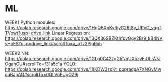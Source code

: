 # ML

WEEK1
Python modules: https://colab.research.google.com/drive/1HqQ6XpKvRjyG26tSy_UPoG_vqgTTVowt?usp=drive_link
Linear Regression: https://colab.research.google.com/drive/13QX36SBZKthfpvGgy2Br9_kB4NVsHoES?usp=drive_link#scrollTo=a_bTz2PlgRah

WEEK2
NN: https://colab.research.google.com/drive/1GLg0C42zgG5NqUXbzyFiOLrA7JOgahCU#scrollTo=f31a5c1a
YOLO: https://colab.research.google.com/drive/18KDW3zoKt_popradpA7XNGvMwcuBJpAQ#scrollTo=0QLVoEUgOZ9j
